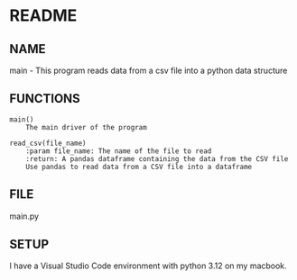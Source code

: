 # README
## NAME
main - This program reads data from a csv file into a python data structure

## FUNCTIONS
    main()
        The main driver of the program

    read_csv(file_name)
        :param file_name: The name of the file to read
        :return: A pandas dataframe containing the data from the CSV file
        Use pandas to read data from a CSV file into a dataframe

## FILE
   main.py

## SETUP
I have a Visual Studio Code environment with python 3.12 on my macbook.